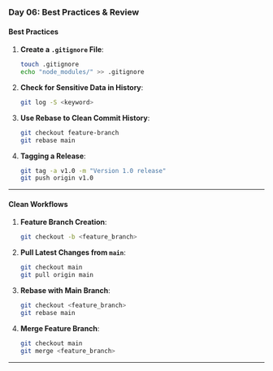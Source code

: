 ### Day 06: Best Practices & Review

#### Best Practices

1. **Create a `.gitignore` File**:
   ```bash
   touch .gitignore
   echo "node_modules/" >> .gitignore
   ```

2. **Check for Sensitive Data in History**:
   ```bash
   git log -S <keyword>
   ```

3. **Use Rebase to Clean Commit History**:
   ```bash
   git checkout feature-branch
   git rebase main
   ```

4. **Tagging a Release**:
   ```bash
   git tag -a v1.0 -m "Version 1.0 release"
   git push origin v1.0
   ```

---

#### Clean Workflows

1. **Feature Branch Creation**:
   ```bash
   git checkout -b <feature_branch>
   ```

2. **Pull Latest Changes from `main`**:
   ```bash
   git checkout main
   git pull origin main
   ```

3. **Rebase with Main Branch**:
   ```bash
   git checkout <feature_branch>
   git rebase main
   ```

4. **Merge Feature Branch**:
   ```bash
   git checkout main
   git merge <feature_branch>
   ```

---